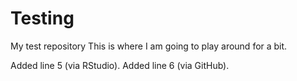 # Testing
My test repository
This is where I am going to play around for a bit. 

Added line 5 (via RStudio).
Added line 6 (via GitHub).

